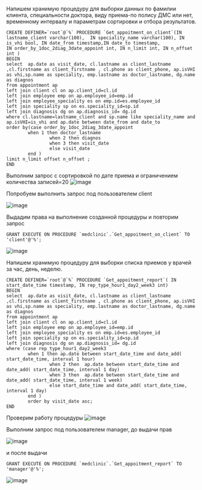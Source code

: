 Напишем хранимую процедуру для выборки данных по фамилии клиента, специальности доктора, виду приема-по полису ДМС или нет, временному интервалу и параметрам сортировки и отбора результатов.
```
CREATE DEFINER=`root`@`%` PROCEDURE `Get_appoitment_on_client`(IN lastname_client varchar(100),  IN speciality_name varchar(100), IN is_vhi bool, IN date_from timestamp,IN date_to timestamp, 
IN order_by_1doc_2diag_3date_appoint int, IN n_limit int, IN n_offset int )
BEGIN
select  ap.date as visit_date, cl.lastname as client_lastname ,cl.firstname as client_firstname , cl.phone as client_phone, ap.isVHI as vhi,sp.name as speciality, emp.lastname as doctor_lastname, dg.name as diagnos
from appointment ap
left join client cl on ap.client_id=cl.id
left join employee emp on ap.employee_id=emp.id
left join employee_speciality es on emp.id=es.employee_id
left join speciality sp on es.speciality_id=sp.id
left join diagnosis dg on ap.diagnosis_id= dg.id 
where cl.lastname=lastname_client and sp.name like speciality_name and ap.isVHI=is_vhi and ap.date between date_from and date_to
order by(case order_by_1doc_2diag_3date_appoint 
		when 1 then doctor_lastname
                when 2 then diagnos
                when 3 then visit_date
                else visit_date
		end )
limit n_limit offset n_offset ;
END
```
Выполним запрос с сортировкой по дате приема и ограничением количества записей=20
![image](https://github.com/MusinRustamR/BD_Clinic/assets/126672650/588b2b81-5611-400d-9158-661e37a45e92)

Попробуем выполнить запрос под пользователем client

![image](https://github.com/MusinRustamR/BD_Clinic/assets/126672650/65a06312-4a26-49b1-82de-b4283e699e05)

Выдадим права на выполнение созданной процедуры и повторим запрос
```
GRANT EXECUTE ON PROCEDURE `medclinic`.`Get_appoitment_on_client` TO 'client'@'%';
```
![image](https://github.com/MusinRustamR/BD_Clinic/assets/126672650/980e4a19-b868-4b50-b3b6-7538e0da65c0)

Напишем хранимую процедуру для выборки списка приемов у врачей за час, день, неделю.
```
CREATE DEFINER=`root`@`%` PROCEDURE `Get_appoitment_report`( IN start_date_time timestamp, IN rep_type_hour1_day2_week3 int)
BEGIN
select  ap.date as visit_date, cl.lastname as client_lastname ,cl.firstname as client_firstname , cl.phone as client_phone, ap.isVHI as vhi,sp.name as speciality, emp.lastname as doctor_lastname, dg.name as diagnos
from appointment ap
left join client cl on ap.client_id=cl.id
left join employee emp on ap.employee_id=emp.id
left join employee_speciality es on emp.id=es.employee_id
left join speciality sp on es.speciality_id=sp.id
left join diagnosis dg on ap.diagnosis_id= dg.id 
where (case rep_type_hour1_day2_week3 
		when 1 then ap.date between start_date_time and date_add( start_date_time, interval 1 hour)
                when 2 then  ap.date between start_date_time and date_add( start_date_time, interval 1 day)
                when 3 then  ap.date between start_date_time and date_add( start_date_time, interval 1 week)
                else start_date_time and date_add( start_date_time, interval 1 day)
		end )
        order by visit_date asc;
END
```
Проверим работу процедуры
![image](https://github.com/MusinRustamR/BD_Clinic/assets/126672650/b0b4d201-070d-4571-bad8-32b2192616e6)

Выполним запрос под пользователем manager, до выдачи прав 

![image](https://github.com/MusinRustamR/BD_Clinic/assets/126672650/23dbf1ba-6a28-42f4-90be-7f2fd6fc7bd3)

и после выдачи 
```
GRANT EXECUTE ON PROCEDURE `medclinic`.`Get_appoitment_report` TO 'manager'@'%';
```

![image](https://github.com/MusinRustamR/BD_Clinic/assets/126672650/55f68824-9ab5-4420-887b-5331220f9e6c)

